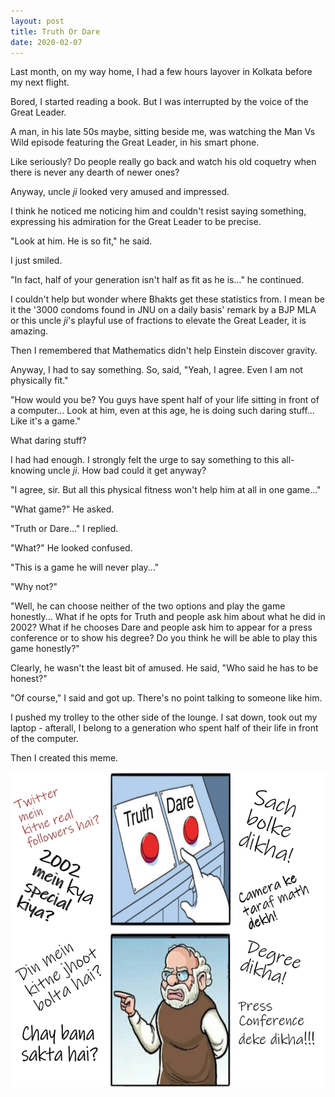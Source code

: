```yaml
---
layout: post
title: Truth Or Dare
date: 2020-02-07
---
```

Last month, on my way home, I had a few hours layover in Kolkata before my next flight.

Bored, I started reading a book. But I was interrupted by the voice of the Great Leader.

A man, in his late 50s maybe, sitting beside me, was watching the Man Vs Wild episode featuring the Great Leader, in his smart phone.

Like seriously? Do people really go back and watch his old coquetry when there is never any dearth of newer ones?

Anyway, uncle *ji* looked very amused and impressed.

I think he noticed me noticing him and couldn't resist saying something, expressing his admiration for the Great Leader to be precise.

"Look at him. He is so fit," he said.

I just smiled.

"In fact, half of your generation isn't half as fit as he is..." he continued.

I couldn't help but wonder where Bhakts get these statistics from. I mean be it the '3000 condoms found in JNU on a daily basis' remark by a BJP MLA or this uncle *ji*'s playful use of fractions to elevate the Great Leader, it is amazing.

Then I remembered that Mathematics didn't help Einstein discover gravity.

Anyway, I had to say something. So, said, "Yeah, I agree. Even I am not physically fit."

"How would you be? You guys have spent half of your life sitting in front of a computer... Look at him, even at this age, he is doing such daring stuff... Like it's a game."

What daring stuff?

I had had enough. I strongly felt the urge to say something to this all-knowing uncle *ji*. How bad could it get anyway?

"I agree, sir. But all this physical fitness won't help him at all in one game..."

"What game?" He asked.

"Truth or Dare..." I replied.

"What?" He looked confused.

"This is a game he will never play..."

"Why not?"

"Well, he can choose neither of the two options and play the game honestly... What if he opts for Truth and people ask him about what he did in 2002? What if he chooses Dare and people ask him to appear for a press conference or to show his degree? Do you think he will be able to play this game honestly?"

Clearly, he wasn't the least bit of amused. He said, "Who said he has to be honest?"

"Of course," I said and got up. There's no point talking to someone like him.

I pushed my trolley to the other side of the lounge. I sat down, took out my laptop - afterall, I belong to a generation who spent half of their life in front of the computer.

Then I created this meme.

![Truth Or dare](https://raw.githubusercontent.com/argumentativeyouth/pblog/master/assets/img/tod.jpg)
